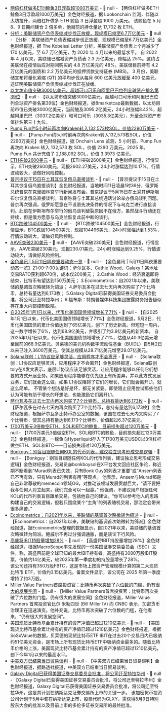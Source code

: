 - [两倍杠杆做多ETH鲸鱼3日浮盈超1000万美元](https://x.com/lookonchain/status/1921369717303857502) - 📰 null - 【两倍杠杆做多ETH鲸鱼3日浮盈超1000万美元】金色财经报道，据 Lookonchain 监测，伴随以太坊拉升，两倍杠杆做多 ETH 鲸鱼 3 日浮盈超 1000 万美元。 
该鲸鱼在 5 月 8、9 日期间建仓 2 倍多单，他目前的持仓量达 17,702 枚 ETH。
- [分析：美联储资产负债表缩减步伐正放缓，现规模已缩至6.7万亿美元](https://x.com/KobeissiLetter/status/1920835899740344620) - 📰 null - 【分析：美联储资产负债表缩减步伐正放缓，现规模已缩至6.7万亿美元】金色财经报道，据 The Kobeissi Letter 分析，美联储资产负债表上个月减少了 170 亿美元，至 6.7 万亿美元，为 2020 年 4 月以来的最低水平。 
自 2022 年 4 月以来，美联储已缩减资产负债表 2.3 万亿美元，降幅达 25%。这约占美联储在疫情后应对期间购买的 4.8 万亿美元的 48%。美联储目前持有 4.2 万亿美元的国债和 2.2 万亿美元的抵押贷款支持证券 (MBS)。 
3 月份，美联储宣布将量化紧缩 (QT) 的平均步伐从每月 600 亿美元放缓至 400 亿美元。这证明美联储资产负债表缩减步伐正在放缓。
- [以太坊市值突破3000亿美元，超越可口可乐和阿里巴巴位列全球资产排名第39位](https://8marketcap.com/) - 📰 null - 【以太坊市值突破3000亿美元，超越可口可乐和阿里巴巴位列全球资产排名第39位】金色财经报道，据8marketcap最新数据，以太坊目前市值已突破3000亿美元，当前触及3095.2亿美元，24小时涨幅8.42%，超越阿里巴巴（3037.2亿美元）和可口可乐（3035.3亿美元），升至全球资产市值排名第三十九位。
- [Pump.Fun约5小时前再次向Kraken转入132,573枚SOL，价值2290万美元](https://x.com/OnchainLens/status/1921360513038201211) - 📰 null - 【Pump.Fun约5小时前再次向Kraken转入132,573枚SOL，价值2290万美元】金色财经报道，据 Onchain Lens 监测，5 小时前，Pump.Fun 再次向 Kraken 转入 132,573 枚 SOL，价值 2290 万美元。2025 年，Pump.Fun 共计充值了 2,188,092 SOL，价值 3.3973 亿美元。
- [ETH突破2600美元]() - 📰 null - 【ETH突破2600美元】金色财经报道，行情显示，ETH突破2600美元，现报2602.27美元，24小时涨幅达到10.17%，行情波动较大，请做好风险控制。
- [普京提议于15日在土耳其恢复俄乌直接谈判](https://www.cls.cn/detail/2027597) - 📰 null - 【普京提议于15日在土耳其恢复俄乌直接谈判】金色财经报道，当地时间11日凌晨1时36分，俄罗斯总统普京在克里姆林宫举行新闻发布会。普京提议于5月15日在土耳其伊斯坦布尔恢复俄乌直接谈判。普京称将与土耳其总统通话讨论举办俄乌谈判问题。普京再次强调，俄罗斯愿意在不设置先决条件的情况下与乌克兰进行直接谈判。此前在伊斯坦布尔举行的俄乌谈判破裂原因不在俄方，虽然战斗行动还在持续，但是俄方愿意与乌克兰恢复此前中断的谈判。
- [BTC跌破104500美元]() - 📰 null - 【BTC跌破104500美元】金色财经报道，行情显示，BTC跌破104500美元，现报104496美元，24小时涨幅达到1.53%，行情波动较大，请做好风险控制。
- [AAVE突破230美元]() - 📰 null - 【AAVE突破230美元】金色财经报道，行情显示，AAVE突破230美元，现报230.01美元，24小时涨幅达到9.25%，行情波动较大，请做好风险控制。
- [金色晨讯 | 5月11日隔夜重要动态一览]() - 📰 null - 【金色晨讯 | 5月11日隔夜重要动态一览】21:00-7:00关键词：萨尔瓦多、Cathie Wood、Galaxy 
1.某地址交易RATO获利超670倍，成本仅200美元； 
2.Cathie Wood：经济衰退即将结束，比特币有望达到150万美元； 
3.Ecoinometrics：自2021年以来，美联储的基调首次略微转为鸽派； 
4.萨尔瓦多在过去七天内再次购买了7个比特币，总持有量达到6,173枚； 
5.Galaxy Digital已获得美国证券交易委员会批准，将公司迁至特拉华州； 
6.福布斯：特朗普媒体科技集团披露财务报告疑似存在重大内部控制缺陷。
- [自2025年1月1日以来，代币化美国国债领域增长了71%](https://news.bitcoin.com/tokenized-treasuries-near-7b-as-investors-flood-digital-bonds-with-390m-in-one-week/) - 📰 null - 【自2025年1月1日以来，代币化美国国债领域增长了71%】金色财经报道，5月2日，代币化美国国债的累计价值达到了65亿美元，创下了历史新高。但短短一周内，这一数字增长了6%，达到68.9亿美元，并吸引了约3.9亿美元的新资本。 
自2025年1月1日以来，代币化美国国债领域增长了71%，估值从40.3亿美元增至目前的68.9亿美元。贝莱德的美元机构数字流动性基金（BUIDL）自5月2日以来已注入3600万美元，使其总规模从28.71亿美元增至29.07亿美元。
- [Solana联创：L1协议应足够灵活，应用程序才不会离开](https://x.com/aeyakovenko/status/1921245066036998649) - 📰 null - 【Solana联创：L1协议应足够灵活，应用程序才不会离开】金色财经报道，Solana联创toly在X发文表示，底层L1协议应该足够灵活，让应用程序能够以任何它们想要的方式开展业务。如果应用程序能够在优先级上有所差异，并以此方式发展业务，它们就会这么做。如果 L1协议阻碍了它们的增长，它们就会离开L1。就这么简单。 
不管某个想法是好是坏，都无关紧要。即使阻止应用尝试那些他们认为可能有助于增长的坏想法，也能激励它们离开L1。
- [萨尔瓦多在过去七天内再次购买了7个比特币，总持有量达到6,173枚](https://cointelegraph.com/news/el-salvador-stacks-7-bitcoin-week-despite-imf-deal) - 📰 null - 【萨尔瓦多在过去七天内再次购买了7个比特币，总持有量达到6,173枚】金色财经报道，根据萨尔瓦多比特币办公室的数据，该国在过去七天内又购买了7个比特币，使其总持有量达到6,173个比特币，价值超过6.37亿美元。
- [1700万美元3倍做空ETH、SOL和BTC的鲸鱼，目前损失超过120万美元](https://x.com/lookonchain/status/1921243645321068595) - 📰 null - 【1700万美元3倍做空ETH、SOL和BTC的鲸鱼，目前损失超过120万美元】金色财经报道，一鲸鱼向Hyperliquid存入了1700万美元USDC以3倍杠杆做空ETH、SOL和BTC——目前损失超过120万美元。
- [Bonkguy：别盲目跟随任何KOL的代币列表，建议独立思考形成交易逻辑](https://x.com/theunipcs/status/1921214601888227748) - 📰 null - 【Bonkguy：别盲目跟随任何KOL的代币列表，建议独立思考形成交易逻辑】金色财经报道，交易员@bonkboysol在X平台发文回应社区争论，称近期不断看到“Murad列表已失效，只有Bonk Guy的列表才重要”或“Ansem列表已不再有效，只有Murad的列表有用”等观点。 
他表示，Ansem与Murad都是自己非常尊敬的memecoin领域OG，对推动该领域发展贡献巨大，“请不要把我与任何人对立起来，我们完全可以一起赢。” 
他强调，不建议用户根据任何KOL的代币列表盲目跟单交易，包括他自己的建议。“你可以参考他人的思路构建自己的交易逻辑，但若只围绕某个“主角”的列表随机交易，那注定会带来很多痛苦。”
- [Ecoinometrics：自2021年以来，美联储的基调首次略微转为鸽派](https://x.com/ecoinometrics/status/1921239967772057734) - 📰 null - 【Ecoinometrics：自2021年以来，美联储的基调首次略微转为鸽派】金色财经报道，据Ecoinometrics整理的数据显示，自2021年以来，美联储的基调首次略微转为鸽派。鲍威尔不再过分强调通胀，而是谈论下行风险。
- [高盛将IBIT持股量增加28%]() - 📰 null - 【高盛将IBIT持股量增加28%】金色财经报道，根据MacroScope率先发现的一份美国证券交易委员会（SEC）文件，称，高盛目前是全球已知的最大IBIT持有者。高盛持有3080万股IBIT股票，价值约14亿美元，较2025年第一季度初的持股量增长了28%。  
该公司还持有350万股FBTC，这是市场上按资产管理规模计算的第二大现货比特币 ETF，价值约3.15亿美元。备案文件显示，该公司在 2025 年第一季度增持了约3万股。
- [Miller Value Partners首席投资官：比特币再次突破了六位数的门槛，仍有很大的发展空间](https://news.bitcoin.com/a-lot-of-room-to-go-bill-miller-iv-sees-bitcoin-still-early-in-its-ascent/) - 📰 null - 【Miller Value Partners首席投资官：比特币再次突破了六位数的门槛，仍有很大的发展空间】金色财经报道，Miller Value Partners 首席投资官比尔·米勒四世 (Bill Miller IV) 向 CNBC 表示，加密货币治理正在迅速演变。他补充说，比特币再次突破了六位数的门槛，在他看来，“仍有很大的发展空间”。
- [美国现货比特币基金累计持有的资产净值已超过1210亿美元](https://www.theblock.co/post/353873/goldman-sachs-boosts-ibit-holdings-by-28-as-blackrocks-bitcoin-etf-logs-longest-inflow-streak-of-2025?utm_source=twitter&utm_medium=social) - 📰 null - 【美国现货比特币基金累计持有的资产净值已超过1210亿美元】金色财经报道，根据SoSoValue的数据，贝莱德的现货比特币ETF IBIT在过去20个交易日内已吸纳约51亿美元资金，是市场上所有现货比特币ETF中吸纳资金最多的。随着比特币价格的上涨，美国现货比特币基金累计持有的资产净值已超过1210亿美元，创下今年1月以来的最高水平。
- [中美双方已结束当日贸易谈判]() - 📰 null - 【中美双方已结束当日贸易谈判】金色财经报道，据路透社报道，中美双方已结束当日贸易谈判。
- [Galaxy Digital已获得美国证券交易委员会批准，将公司迁至特拉华州]() - 📰 null - 【Galaxy Digital已获得美国证券交易委员会批准，将公司迁至特拉华州】金色财经报道，Galaxy Digital已获得美国证券交易委员会批准，将公司迁至特拉华州，这是其计划在纳斯达克证券交易所上市的关键一步。 
该加密货币投资公司计划于5月中旬在纳斯达克上市，股票代码为GLXY，需获得5月9日特别股东大会的批准以及目前上市的多伦多证券交易所的最终批准。
